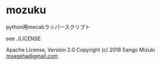 # mozuku

python用mecabラッパースクリプト

see ./LICENSE

Apache License, Version 2.0
Copyright (c) 2018 Sango Mizuki <msageha@gmail.com>

